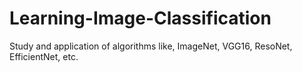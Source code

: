 # Learning-Image-Classification
Study and application of algorithms like, ImageNet, VGG16, ResoNet, EfficientNet, etc.
